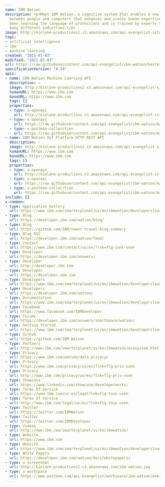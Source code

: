 ```yaml
---
name: IBM Watson
description: <p>Meet IBM Watson, a cognitive system that enables a new partnership
  between people and computers that enhances and scales human expertise. Watson has
  been learning the language of professions and is trained by experts to work across
  many different industries.</p>
image: http://kinlane-productions2.s3.amazonaws.com/api-evangelist-site/company/logos/ibm-watson-logo.png
tags:
- artificial intelligence
- ibm
- machine learning
created: "2021-01-03"
modified: "2021-01-03"
url: https://raw.githubusercontent.com/api-evangelist/ibm-watson/master/apis.json
specificationVersion: "0.14"
apis:
- name: IBM Watson Machine Learning API
  description: ~
  image: http://kinlane-productions2.s3.amazonaws.com/api-evangelist-site/company/logos/ibm-watson-logo.png
  humanURL: https://www.ibm.com
  baseURL: https://www.ibm.com
  tags: []
  properties:
  - type: x-openapi
    url: http://kinlane-productions.s3.amazonaws.com/api-evangelist-site/company/openapis/ibm-watson-machine-learning-api.json
  - type: x-openapi
    url: https://raw.githubusercontent.com/api-evangelist/ibm-watson/master/ibm-watson-machine-learning-api-openapi.json
  - type: x-postman-collecction
    url: https://raw.githubusercontent.com/api-evangelist/ibm-watson/master/ibm-watson-machine-learning-api-postman-collection.json
- name: IBM Watson IoT Platform HTTP REST API
  description: ~
  image: http://kinlane-productions2.s3.amazonaws.com/api-evangelist-site/company/logos/ibm-watson-logo.png
  humanURL: https://www.ibm.com
  baseURL: https://www.ibm.com
  tags: []
  properties:
  - type: x-openapi
    url: http://kinlane-productions.s3.amazonaws.com/api-evangelist-site/company/openapis/ibm-watson-iot-platform-http-rest-api.json
  - type: x-openapi
    url: https://raw.githubusercontent.com/api-evangelist/ibm-watson/master/ibm-watson-iot-platform-http-rest-api-openapi.json
  - type: x-postman-collecction
    url: https://raw.githubusercontent.com/api-evangelist/ibm-watson/master/ibm-watson-iot-platform-http-rest-api-postman-collection.json
include: []
x-common:
- type: Application Gallery
  url: https://www.ibm.com/smarterplanet/us/en/ibmwatson/developercloud/gallery.html
- type: Blog
  url: https://developer.ibm.com/watson/blog/
- type: Blog
  url: https://github.com/IBM/tweet-travel-blog-summary
- type: Blog RSS
  url: https://developer.ibm.com/watson/feed/
- type: Contact
  url: https://www.ibm.com/contact/us/en/?lnk=flg-cont-usen
- type: Developer
  url: https://developer.ibm.com/answers/
- type: Developer
  url: http://developer.ibm.com
- type: Developer
  url: https://developer.ibm.com
- type: Developers
  url: https://www.ibm.com/smarterplanet/us/en/ibmwatson/developercloud/doc/
- type: Developers
  url: https://developer.ibm.com/watson/
- type: Documentation
  url: https://www.ibm.com/smarterplanet/us/en/ibmwatson/developercloud/apis/
- type: Facebook
  url: https://www.facebook.com/IBMDeveloper
- type: Forums
  url: https://developer.ibm.com/answers/smartspace/watson/
- type: Getting Started
  url: https://www.ibm.com/smarterplanet/us/en/ibmwatson/developercloud/getstarted.html
- type: Github
  url: https://github.com/IBM-Watson
- type: Partners
  url: http://www.ibm.com/smarterplanet/us/en/ibmwatson/ecosystem.html
- type: Privacy
  url: https://www.ibm.com/watson/data-privacy/
- type: Privacy
  url: https://www.ibm.com/privacy/us/en/?lnk=flg-priv-usen
- type: Privacy
  url: http://www.ibm.com/privacy/us/en/?lnk=flg-priv-usen
- type: Showcase
  url: https://www.linkedin.com/showcase/developerworks/
- type: Terms Of Service
  url: https://www.ibm.com/us-en/legal?lnk=flg-tous-usen
- type: Terms of Service
  url: http://www.ibm.com/legal/us/en/?lnk=flg-tous-usen
- type: Twitter
  url: https://twitter.com/IBMWatson
- type: Twitter
  url: https://twitter.com/IBMDeveloper
- type: Videos
  url: http://www.ibm.com/smarterplanet/us/en/ibmwatson/
- type: Website
  url: https://www.ibm.com
- type: Website
  url: https://www.ibm.com/smarterplanet/us/en/ibmwatson/developercloud/
- type: White Papers
  url: https://developer.ibm.com/watson/docs/whitepapers/
- type: x-screenshot
  url: http://kinlane-productions2.s3.amazonaws.com/ibm-watson.jpg
- type: x-workspace
  url: https://www.postman.com/api-evangelist/workspace/ibm-watson/overview
...
```

